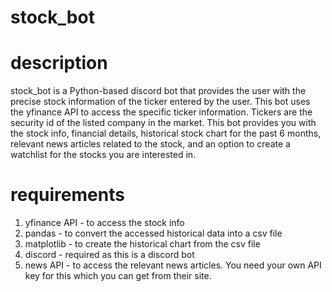 # stock_bot

# description
stock_bot is a Python-based discord bot that provides the user with the precise stock information of the ticker entered by the user. This bot uses the yfinance API to access the specific ticker information. Tickers are the security id of the listed company in the market. This bot provides you with the stock info, financial details, historical stock chart for the past 6 months, relevant news articles related to the stock, and an option to create a watchlist for the stocks you are interested in.

# requirements
1) yfinance API - to access the stock info
2) pandas - to convert the accessed historical data into a csv file 
3) matplotlib - to create the historical chart from the csv file
4) discord -  required as this is a discord bot
5) news API -  to access the relevant news articles. You need your own API key for this which you can get from their site.


